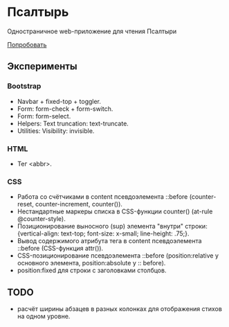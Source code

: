 # Псалтырь

Одностраничное web-приложение для чтения Псалтыри

[Попробовать](https://rawgit.com/proldapru/bootstrap-experiments/main/psalter/)

## Эксперименты

### Bootstrap
- Navbar + fixed-top + toggler.
- Form: form-check + form-switch.
- Form: form-select.
- Helpers: Text truncation: text-truncate.
- Utilities: Visibility: invisible.

### HTML
- Тег &lt;abbr&gt;.

### CSS
- Работа со счётчиками в content псевдоэлемента ::before (counter-reset, counter-increment, counter()).
- Нестандартные маркеры списка в CSS-функции counter() (at-rule @counter-style).
- Позиционирование выносного (sup) элемента "внутри" строки: {vertical-align: text-top; font-size: x-small; line-height: .75;}.
- Вывод содержимого атрибута тега в content псевдоэлемента ::before (CSS-функция attr()).
- CSS-позиционирование псевдоэлемента ::before (position:relative у основного элемента, position:absolute у :: before).
- position:fixed для строки с заголовками столбцов.

## TODO
- расчёт ширины абзацев в разных колонках для отображения стихов на одном уровне.
